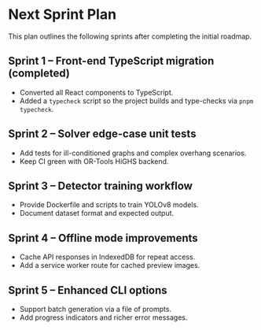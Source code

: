 # Next Sprint Plan

This plan outlines the following sprints after completing the initial roadmap.

## Sprint 1 – Front-end TypeScript migration (completed)
* Converted all React components to TypeScript.
* Added a `typecheck` script so the project builds and type-checks via `pnpm typecheck`.

## Sprint 2 – Solver edge-case unit tests
* Add tests for ill-conditioned graphs and complex overhang scenarios.
* Keep CI green with OR-Tools HiGHS backend.

## Sprint 3 – Detector training workflow
* Provide Dockerfile and scripts to train YOLOv8 models.
* Document dataset format and expected output.

## Sprint 4 – Offline mode improvements
* Cache API responses in IndexedDB for repeat access.
* Add a service worker route for cached preview images.

## Sprint 5 – Enhanced CLI options
* Support batch generation via a file of prompts.
* Add progress indicators and richer error messages.

